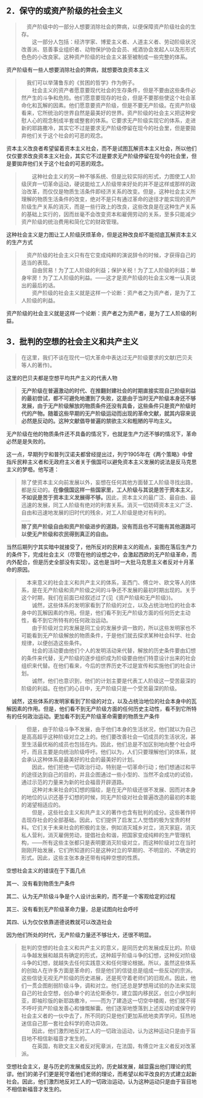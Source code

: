 <h2>2．保守的或资产阶级的社会主义</h2><blockquote data-pid="HyL8LTmj">　资产阶级中的一部分人想要消除社会的弊病，以便保障资产阶级社会的生存。<br>　　这一部分人包括：经济学家、博爱主义者、人道主义者、劳动阶级状况改善派、慈善事业组织者、动物保护协会会员、戒酒协会发起人以及形形式色色的小改良家。这种资产阶级的社会主义甚至被制成一些完整的体系。</blockquote><p data-pid="ctnyK-Ej">资产阶级有一些人想要消除社会的弊病，就想要改良资本主义</p><blockquote data-pid="ITwpRDCQ">　我们可以举蒲鲁东的《贫困的哲学》作为例子。<br>　　社会主义的资产者愿意要现代社会的生存条件，但是不要由这些条件必然产生的斗争和危险。他们愿意要现存的社会，但是不要那些使这个社会革命化和瓦解的因素。他们愿意要资产阶级，但是不要无产阶级。在资产阶级看来，它所统治的世界自然是最美好的世界。资产阶级的社会主义把这种安慰人心的观念制成半套或整套的体系。它要求无产阶级实现它的体系，走进新的耶路撒冷，其实它不过是要求无产阶级停留在现今的社会里，但是要拋弃他们关于这个社会的可恶的观念。</blockquote><p data-pid="fkt-qjK5">资本主义改良者希望留着资本主义社会，而不是试图瓦解资本主义社会，所以他们仅仅要求改良资本主义社会，其实它不过是要求无产阶级停留在现今的社会里，但是要拋弃他们关于这个社会的可恶的观念。</p><blockquote data-pid="h9_NKndw">　　这种社会主义的另一种不够系统、但是比较实际的形式，力图使工人阶级厌弃一切革命运动，硬说能给工人阶级带来好处的并不是这样或那样的政治改革，而仅仅是物质生活条件即经济关系的改变。但是，这种社会主义所理解的物质生活条件的改变，绝对不是只有通过革命的途径才能实现的资产阶级生产关系的消灭，而是一些行政上的改良，这些改良是在这种生产关系的基础上实行的，因而丝毫不会改变资本和雇佣劳动的关系，至多只能减少资产阶级的统治费用和简化它的财政管理。</blockquote><p data-pid="cJhokKqT">这种社会主义是力图让工人阶级厌烦革命，但是这种改良却不能彻底瓦解资本主义的生产方式</p><blockquote data-pid="WgtF6v3t">　资产阶级的社会主义只有在它变成纯粹的演说辞令的时候，才获得自己的适当的表现。<br>　　自由贸易！为了工人阶级的利益；保护关税！为了工人阶级的利益；单身牢房！为了工人阶级的利益。——这才是资产阶级的社会主义唯一认真说出的最后的话。<br>　　资产阶级的社会主义就是这样一个论断：资产者之为资产者，是为了工人阶级的利益。</blockquote><p data-pid="CasKH9Pf">资产阶级的社会主义就是这样一个论断：资产者之为资产者，是为了工人阶级的利益。</p><h2>3．批判的空想的社会主义和共产主义</h2><blockquote data-pid="foK1bR5x">在这里，我们不谈在现代一切大革命中表达过无产阶级要求的文献(巴贝夫等人的著作)。</blockquote><p data-pid="CeQKq8KS">这里的巴贝夫都是空想平均共产主义的代表人物</p><blockquote data-pid="Y67Ofhen"><b>无产阶级在普遍激动的时代、在推翻封建社会的时期直接实现自己阶级利益的最初尝试，都不可避免地遭到了失败，这是由于当时无产阶级本身还不够发展，由于无产阶级解放的物质条件还没有具备，这些条件只是资产阶级时代的产物。随着这些早期的无产阶级运动而出现的革命文献，就其内容来说必然是反动的。这种文献倡导普遍的禁欲主义和粗陋的平均主义。</b></blockquote><p data-pid="OOhWXrrO">无产阶级在他的物质条件还不具备的情况下，也就是生产力还不够的情况下，革命必然是是失败的。</p><p data-pid="_vowAiHh">这一点，早期列宁和普列汉诺夫都曾经提出过，列宁1905年在《两个策略》中曾指斥民粹主义者和无政府主义者关于俄国可以避免资本主义发展的说法是反马克思主义的梦囈。他写道：</p><blockquote data-pid="BwJuK3r8">除了使资本主义向前发展以外，妄想在任何其他方面替工人阶级寻找出路，都是反动的。<b>在像俄国这样一些国家里，工人阶级与其说是苦于资本主义，不如说是苦于资本主义发展得不够。</b>因此，资本主义的最广泛、最自由、最迅速的发展，同工人阶级有绝对的利害关系。消灭一切妨碍资本主义广泛、自由和迅速地发展的旧时代的残余，对工人阶级是绝对有利的。<br>……<br><b>除了资产阶级自由和资产阶级进步的道路，没有而且也不可能有其他道路可以使无产阶级和农民得到真正的自由。</b></blockquote><p data-pid="uH54R7aV">当然后期列宁其实暗中就接受了，他所反对的民粹主义的观点，妄图在落后生产力的条件下，完成社会主义（尽管在他的设想之中，会激起西欧的无产阶级革命，而内外配合，但是历史全部没有实现）。这也是当时一大批马克思主义者反对十月革命的原因。</p><blockquote data-pid="brcArpco">　本来意义的社会主义和共产主义的体系，圣西门、傅立叶、欧文等人的体系，是在无产阶级和资产阶级之间的斗争还不发展的最初时期出现的。关于这个时期，我们在前面已经叙述过了(见《资产阶级和无产阶级》)。<br>　　诚然，这些体系的发明家看到了阶级的对立，以及占统治地位的社会本身中的瓦解因素的作用。但是，他们看不到无产阶级方面的任何历史主动性，看不到它所特有的任何政治运动。<br>　　由于阶级对立的发展是同工业的发展步调一致的，所以这些发明家也不可能看到无产阶级解放的物质条件，于是他们就去探求某种社会科学、社会规律，以便创造这些条件。<br>　　社会的活动要由他们个人的发明活动来代替，解放的历史条件要由幻想的条件来代替，无产阶级的逐步组织成为阶级要由他们特意设计出来的社会组织来代替。在他们看来，今后的世界历史不过是宣传和实施他们的社会计划。<br>　　诚然，他们也意识到，他们的计划主要是代表工人阶级这一受苦最深的阶级的利益。在他们的心目中，无产阶级只是一个受苦最深的阶级。</blockquote><p data-pid="vPwnsLAD">　诚然，这些体系的发明家看到了阶级的对立，以及占统治地位的社会本身中的瓦解因素的作用。但是，他们看不到无产阶级方面的任何历史主动性，看不到它所特有的任何政治运动。更加看不到无产阶级革命需要的物质生产条件</p><blockquote data-pid="wuld4GkZ">　但是，由于阶级斗争不发展，由于他们本身的生活状况，他们就以为自己是高高超乎这种阶级对立之上的。他们要改善社会一切成员的生活状况，甚至生活最优裕的成员也包括在内。因此，他们总是不加区别地向整个社会呼吁，而且主要是向统治阶级呼吁。他们以为，人们只要理解他们的体系，就会承认这种体系是最美好的社会的最美好的计划。<br>　　因此，他们拒绝一切政治行动，特别是一切革命行动；他们想通过和平的途径达到自己的目的，并且企图通过一些小型的、当然不会成功的试验，通过示范的力量来为新的社会福音开辟道路。<br>　　这种对未来社会的幻想的描绘，是在无产阶级还很不发展、因而对本身的地位的认识还基于幻想的时候，同无产阶级对社会普遍改造的最初的本能的渴望相适应的。<br>　　但是，这些社会主义和共产主义的著作也含有批判的成分。这些著作抨击现存社会的全部基础。因此，它们提供了启发工人觉悟的极为宝贵的材料。它们关于未来社会的积极的主张，例如消灭城乡对立，消灭家庭，消灭私人营利，消灭雇佣劳动，提倡社会和谐，把国家变成纯粹的生产管理机构，——所有这些主张都只是表明要消灭阶级对立，而这种阶级对立在当时刚刚开始发展，它们所知道的只是这种对立的早期的、不明显的、不确定的形式。因此，这些主张本身还带有纯粹空想的性质。</blockquote><p data-pid="55KM-GjR">空想社会主义的错误在于下面几点</p><p data-pid="D00t696h">其一、没有看到物质生产条件</p><p data-pid="kOJ83Ind">其二、认为无产阶级斗争是个人设计出来的，而不是一个客观给定的过程</p><p data-pid="itgCQsOZ">其三、没有看到无产阶级革命力量，总是试图向社会呼吁</p><p data-pid="C9yZZXR3">其四、认为仅仅依靠道德说教就可以改造社会</p><p data-pid="HJiu-gdA">因为他们所处的时代，无产阶级力量还不够壮大，还很不明显。</p><blockquote data-pid="r-gxREVN">批判的空想的社会主义和共产主义的意义，是同历史的发展成反比的。阶级斗争越发展和越具有确定的形式，这种超乎阶级斗争的幻想，这种反对阶级斗争的幻想，就越失去任何实践意义和任何理论根据。所以，虽然这些体系的创始人在许多方面是革命的，但是他们的信徒总是组成一些反动的宗派。这些信徒无视无产阶级的历史进展，还是死守着老师们的旧观点。因此，他们一贯企图削弱阶级斗争，调和对立。他们还总是梦想用试验的办法来实现自己的社会空想，创办单个的法伦斯泰尔，建立国内移民区，创立小伊加利亚，即袖珍版的新耶路撒冷，——而为了建造这一切空中楼阁，他们就不得不呼吁资产阶级发善心和慷慨解囊。他们逐渐地堕落到上述反动的或保守的社会主义者的一伙中去了，所不同的只是他们更加系统地卖弄学问，狂热地迷信自己那一套社会科学的奇功异效。<br>　　因此，他们激烈地反对工人的一切政治运动，认为这种运动只是由于盲目地不相信新福音才发生的。<br>　　在英国，有欧文主义者反对宪章派，在法国，有傅立叶主义者反对改革派。</blockquote><p data-pid="LDiLauCC">空想社会主义，是与历史的发展成反比的，历史越发展，越显露出他们理论的荒谬。他们的弟子们更是死守着他们老师的理论，而希望以和平改良的方式建立起新社会。因此，他们激烈地反对工人的一切政治运动，认为这种运动只是由于盲目地不相信新福音才发生的。</p><p></p><p></p>